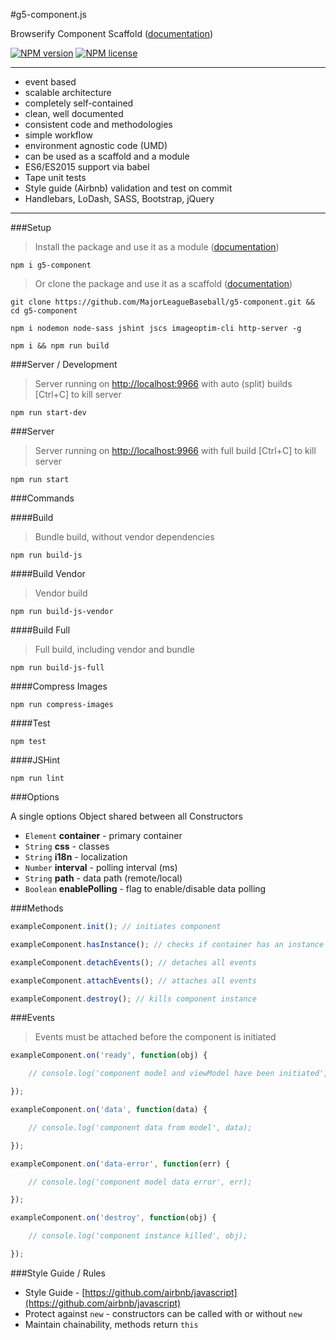 #g5-component.js

Browserify Component Scaffold ([documentation](https://github.com/MajorLeagueBaseball/g5-component/tree/master/docs#documentation))

[![NPM version](http://img.shields.io/npm/v/g5-component.svg?style=flat-square)](https://www.npmjs.org/package/g5-component) 
[![NPM license](http://img.shields.io/npm/l/g5-component.svg?style=flat-square)](https://www.npmjs.org/package/g5-component)

---

* event based
* scalable architecture
* completely self-contained
* clean, well documented
* consistent code and methodologies
* simple workflow
* environment agnostic code (UMD)
* can be used as a scaffold and a module
* ES6/ES2015 support via babel
* Tape unit tests
* Style guide (Airbnb) validation and test on commit
* Handlebars, LoDash, SASS, Bootstrap, jQuery

---

###Setup

> Install the package and use it as a module ([documentation](https://github.com/MajorLeagueBaseball/g5-component/blob/master/docs/usage-module.md))

```
npm i g5-component
```

> Or clone the package and use it as a scaffold ([documentation](https://github.com/MajorLeagueBaseball/g5-component/blob/master/docs/usage-scaffold.md))

```
git clone https://github.com/MajorLeagueBaseball/g5-component.git && cd g5-component
```

```
npm i nodemon node-sass jshint jscs imageoptim-cli http-server -g
```

```
npm i && npm run build
```

###Server / Development

> Server running on [http://localhost:9966](http://localhost:9966) with auto (split) builds [Ctrl+C] to kill server

```
npm run start-dev
```

###Server

> Server running on [http://localhost:9966](http://localhost:9966) with full build [Ctrl+C] to kill server

```
npm run start
```

###Commands

####Build

> Bundle build, without vendor dependencies

```
npm run build-js
```

####Build Vendor

> Vendor build

```
npm run build-js-vendor
```

####Build Full

> Full build, including vendor and bundle

```
npm run build-js-full
```

####Compress Images

```
npm run compress-images
```

####Test

```
npm test
```

####JSHint

```
npm run lint
```

###Options

A single options Object shared between all Constructors

* `Element` __container__ - primary container
* `String` __css__ - classes
* `String` __i18n__ - localization
* `Number` __interval__ - polling interval (ms)
* `String` __path__ - data path (remote/local)
* `Boolean` __enablePolling__ - flag to enable/disable data polling

###Methods

```js
exampleComponent.init(); // initiates component
```

```js
exampleComponent.hasInstance(); // checks if container has an instance of g5-component
```

```js
exampleComponent.detachEvents(); // detaches all events
```

```js
exampleComponent.attachEvents(); // attaches all events
```

```js
exampleComponent.destroy(); // kills component instance
```

###Events

> Events must be attached before the component is initiated

```js
exampleComponent.on('ready', function(obj) {

    // console.log('component model and viewModel have been initiated', obj);

});

exampleComponent.on('data', function(data) {

    // console.log('component data from model', data);

});

exampleComponent.on('data-error', function(err) {

    // console.log('component model data error', err);

});

exampleComponent.on('destroy', function(obj) {

    // console.log('component instance killed', obj);

});
```

###Style Guide / Rules

* Style Guide - [https://github.com/airbnb/javascript](https://github.com/airbnb/javascript)
* Protect against `new` - constructors can be called with or without `new`
* Maintain chainability, methods return `this`
